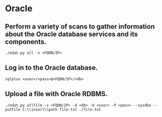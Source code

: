 # Oracle

## Perform a variety of scans to gather information about the Oracle database services and its components.
```
./odat.py all -s <FQDN/IP>
```

## Log in to the Oracle database.
```
sqlplus <user>/<pass>@<FQDN/IP>/<db>
```

## Upload a file with Oracle RDBMS.
```
./odat.py utlfile -s <FQDN/IP> -d <db> -U <user> -P <pass> --sysdba --putFile C:\\insert\\path file.txt ./file.txt
```
